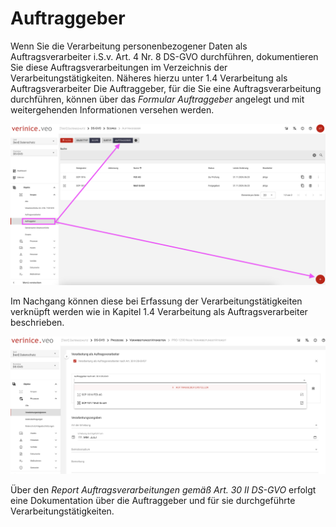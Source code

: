 # Auftraggeber

Wenn Sie die Verarbeitung personenbezogener Daten als Auftragsverarbeiter i.S.v. Art. 4 Nr. 8 DS-GVO durchführen, dokumentieren Sie diese Auftragsverarbeitungen im Verzeichnis der
Verarbeitungstätigkeiten. Näheres hierzu unter 1.4 Verarbeitung als Auftragsverarbeiter
Die Auftraggeber, für die Sie eine Auftragsverarbeitung durchführen, können über das *Formular Auftraggeber* angelegt und mit weitergehenden Informationen versehen werden.

![Auftraggeber](/assets/domain_ds-gvo/Bild22.png) 

Im Nachgang können diese bei Erfassung der Verarbeitungstätigkeiten verknüpft werden wie in Kapitel 1.4 Verarbeitung als Auftragsverarbeiter beschrieben.

![Auftraggeber](/assets/domain_ds-gvo/Bild22a.png) 

Über den *Report Auftragsverarbeitungen gemäß Art. 30 II DS-GVO* erfolgt eine Dokumentation über die Auftraggeber und für sie durchgeführte Verarbeitungstätigkeiten.
